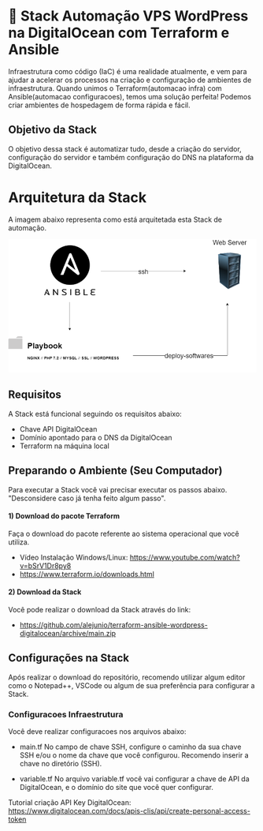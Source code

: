 # 🚀  Stack Automação VPS WordPress na DigitalOcean com Terraform e Ansible

Infraestrutura como código (IaC) é uma realidade atualmente, e vem para ajudar a acelerar os processos na criação e configuração de ambientes de infraestrutura. Quando unimos o Terraform(automacao infra) com Ansible(automacao configuracoes), temos uma solução perfeita! Podemos criar ambientes de hospedagem de forma rápida e fácil. 


## Objetivo da Stack

O objetivo dessa stack é automatizar tudo, desde a criação do servidor, configuração do servidor e também configuração do DNS na plataforma da DigitalOcean. 


# Arquitetura da Stack

A imagem abaixo representa como está arquitetada esta Stack de automação.

![alt text](https://raw.githubusercontent.com/alejunio/ansible-wordpress/main/img/ansible-wordpress.png)


## Requisitos

A Stack está funcional seguindo os requisitos abaixo:
* Chave API DigitalOcean
* Domínio apontado para o DNS da DigitalOcean
* Terraform na máquina local


## Preparando o Ambiente (Seu Computador)

Para executar a Stack você vai precisar executar os passos abaixo. "Desconsidere caso já tenha feito algum passo".
#### 1) Download do pacote Terraform
Faça o download do pacote referente ao sistema operacional que você utiliza.
* Vídeo Instalação Windows/Linux: https://www.youtube.com/watch?v=bSrV1Dr8py8
* https://www.terraform.io/downloads.html


#### 2) Download da Stack
Você pode realizar o download da Stack através do link:

* https://github.com/alejunio/terraform-ansible-wordpress-digitalocean/archive/main.zip


## Configurações na Stack

Após realizar o download do repositório, recomendo utilizar algum editor como o Notepad++, VSCode ou algum de sua preferência para configurar a Stack.

### Configuracoes Infraestrutura

Você deve realizar configuracoes nos arquivos abaixo:

* main.tf
No campo de chave SSH, configure o caminho da sua chave SSH e/ou o nome da chave que você configurou. Recomendo inserir a chave no diretório (SSH).

* variable.tf
No arquivo variable.tf você vai configurar a chave de API da DigitalOcean, e o domínio do site que você quer configurar.

Tutorial criação API Key DigitalOcean: https://www.digitalocean.com/docs/apis-clis/api/create-personal-access-token


